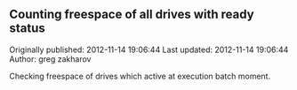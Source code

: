 ## Counting freespace of all drives with ready status

Originally published: 2012-11-14 19:06:44
Last updated: 2012-11-14 19:06:44
Author: greg zakharov

Checking freespace of drives which active at execution batch moment.